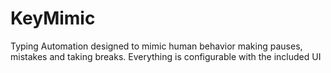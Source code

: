 # KeyMimic
Typing Automation designed to mimic human behavior making pauses, mistakes and taking breaks. Everything is configurable with the included UI

